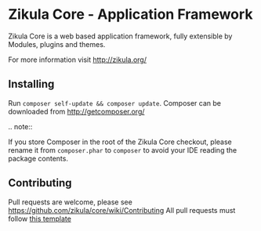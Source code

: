 Zikula Core - Application Framework
===================================

Zikula Core is a web based application framework, fully extensible by
Modules, plugins and themes.

For more information visit http://zikula.org/


Installing
----------

Run `composer self-update && composer update`. Composer can
be downloaded from http://getcomposer.org/

.. note::

  If you store Composer in the root of the Zikula Core checkout, please
  rename it from `composer.phar` to `composer` to avoid your IDE reading
  the package contents.


Contributing
------------

Pull requests are welcome, please see https://github.com/zikula/core/wiki/Contributing
All pull requests must follow [this template](https://github.com/zikula/core/wiki/Contributing#pull-request-template)
